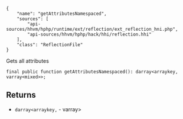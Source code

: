 ``` yamlmeta
{
    "name": "getAttributesNamespaced",
    "sources": [
        "api-sources/hhvm/hphp/runtime/ext/reflection/ext_reflection_hni.php",
        "api-sources/hhvm/hphp/hack/hhi/reflection.hhi"
    ],
    "class": "ReflectionFile"
}
```




Gets all attributes







``` Hack
final public function getAttributesNamespaced(): darray<arraykey, varray<mixed>>;
```




## Returns




+ ` darray<arraykey, ` - varray<mixed>>
<!-- HHAPIDOC -->
